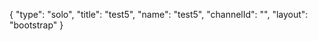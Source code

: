 {
    "type": "solo",
    "title": "test5",
    "name": "test5",
    "channelId": "",
    "layout": "bootstrap"
}